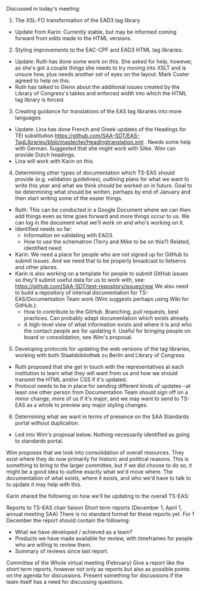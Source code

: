 Discussed in today's meeting:

1. The XSL-FO transformation of the EAD3 tag library
  - Update from Karin: Currently stable, but may be informed coming forward from edits made to the HTML versions.
2. Styling improvements to the EAC-CPF and EAD3 HTML tag libraries.
  - Update: Ruth has done some work on this. She asked for help, however, as she's got a couple things she needs to try moving into XSLT and is unsure how, plus needs another set of eyes on the layout. Mark Custer agreed to help on this.
  - Ruth has talked to Glenn about the additional issues created by the Library of Congress's tables and enforced width into which the HTML tag library is forced.
3. Creating guidance for translations of the EAS tag libraries into more languages
  - Update: Lina has done French and Greek updates of the Headings for TEI substitution https://github.com/SAA-SDT/EAS-TagLibraries/blob/master/tei/Headingtranslation.xml . Needs some help with German. Suggested that she might work with Silke. Wim can provide Dutch headings.
  - Lina will work with Karin on this.
4. Determining other types of documentation which TS-EAS should provide (e.g. validation guidelines), outlining plans for what we want to write this year and what we think should be worked on in future.
  Goal to be determining what should be written, perhaps by end of January and then start writing some of the easier things.
  - Ruth: This can be conducted in a Google Document where we can then add things even as time goes forward and more things occur to us. We can log in the document what we'll work on and who's working on it.
  - Identified needs so far:
    - Information on validating with EAD3.
    - How to use the schematron (Terry and Mike to be on this?)
  Related, identified need:
  - Karin: We need a place for people who are not signed up for GitHub to submit issues. And we need that to be properly broadcast to listservs and other places.
  - Karin is also working on a template for people to submit GitHub issues so they'll submit useful data for us to work with, see: https://github.com/SAA-SDT/test-repository/issues/new
  We also need to build a repository of internal documentation for TS-EAS/Documentation Team work (Wim suggests perhaps using Wiki for GitHub.):
    - How to contribute to the GitHub. Branching, pull requests, best practices. Can probably adapt documentation which exists already.
    - A high-level view of what information exists and where it is and who the contact people are for updating it. Useful for bringing people on board or consolidation, see Wim's proposal.
5. Developing protocols for updating the web versions of the tag libraries, working with both Staatsbibliothek zu Berlin and Library of Congress
  - Ruth proposed that she get in touch with the representatives at each institution to learn what they will want from us and how we should transmit the HTML and/or CSS if it's updated.
  - Protocol needs to be in place for sending different kinds of updates--at least one other person from Documentation Team should sign off on a minor change, more of us if it's major, and we may want to send to TS-EAS as a whole to preview any major styling changes.
6. Determining what we want in terms of presence on the SAA Standards portal without duplication.
  - Led into Wim's proposal below. Nothing necessarily identified as going to standards portal.

Wim proposes that we look into consolidation of overall resources. They exist where they do now primarily for historic and political reasons. This is something to bring to the larger committee, but if we did choose to do so, it might be a good idea to outline exactly what we'd move where. The documentation of what exists, where it exists, and who we'd have to talk to to update it may help with this.

Karin shared the following on how we'll be updating to the overall TS-EAS:

Reports to TS-EAS chair liaison
Short term reports (December 1, April 1, annual meeting SAA)
There is no standard format for these reports yet. For 1 December the report should contain the following:
-	What we have developed / achieved as a team?
-	Products we have made available for review, with timeframes for people who are willing to review them.
-	Summary of reviews since last report.

Committee of the Whole virtual meeting (February)
Give a report like the short term reports, however not only as reports but also as possible points on the agenda for discussions. Present something for discussions if the team itself has a need for discussing questions.
